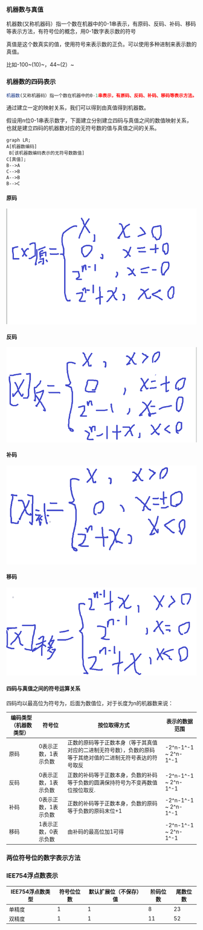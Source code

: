 ### 机器数与真值

机器数(又称机器码）指一个数在机器中的0-1串表示，有原码、反码、补码、移码等表示方法，有符号位的概念，用0-1数字表示数的符号

真值是这个数真实的值，使用符号来表示数的正负。可以使用多种进制来表示数的真值。

比如-100~(10)~，44~(2）~

### 机器数的四码表示

```javascript
机器数(又称机器码）指一个数在机器中的0-1串表示，有原码、反码、补码、移码等表示方法。
```

通过建立一定的映射关系，我们可以得到由真值得到机器数。

假设用n位0-1串表示数字，下面建立分别建立四码与真值之间的数值映射关系，也就是建立四码的机器数对应的无符号数的值与真值之间的关系。

```mermaid
graph LR;
A[机器数编码] 
 B[该机器数编码表示的无符号数数值]
C[真值];
B-->A
C-->B
A-->B
B-->C
```

#### 原码

![](1652880882000.png)

#### 反码

![](1652881721000.png)

#### 补码

![](1652881613000.png)

#### 移码

![](1652881869000.png)

#### 四码与真值之间的符号运算关系

四码均以最高位为符号为，后面为数值位，对于长度为n的机器数来说：

|编码类型（机器数类型）|符号位|按位取得方式|           表示的数据范围                  |
|-|-|-|-|
|原码|0表示正数，1表示负数|正数的原码等于正数本身（等于其真值对应的二进制无符号数），负数的原码等于其绝对值的二进制无符号表达的符号取反|-2^n-1^-1 \~ 2^n-1^-1|
|反码|0表示正数，1表示负数|正数的补码等于正数本身，负数的补码等于负数的圆满保持符号为不变再数值位按位取反.|-2^n-1^-1 \~ 2^n-1^-1|
|补码|0表示正数，1表示负数|正数的补码等于正数本身，负数的原码等于负数的原码末位+1|-2^n-1^-1 \~ 2^n-1^-1|
|移码|1表示正数，0表示负数|由补码的最高位加1可得|-2^n-1^-1 \~ 2^n-1^-1|

### 两位符号位的数字表示方法

### IEE754浮点数表示

|IEE754浮点数类型|                符号位位数                             |默认扩展位（不保存）值|                       阶码位数                                                                                             |                                   尾数位数                                                                                                            |
|-|-|-|-|-|
|单精度|1|1|8|23|
|双精度|1|1|11|52|

